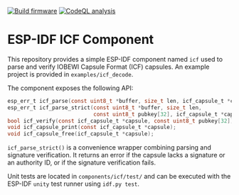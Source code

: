[![Build firmware](https://github.com/iobewi/ESP-IDF_ICF/actions/workflows/build.yml/badge.svg)](https://github.com/iobewi/ESP-IDF_ICF/actions/workflows/build.yml) 
[![CodeQL analysis](https://github.com/iobewi/ESP-IDF_ICF/actions/workflows/codeql-analysis.yml/badge.svg)](https://github.com/iobewi/ESP-IDF_ICF/actions/workflows/codeql-analysis.yml)  

# ESP-IDF ICF Component

This repository provides a simple ESP-IDF component named `icf` used to parse
and verify IOBEWI Capsule Format (ICF) capsules. An example project is provided
in `examples/icf_decode`.

The component exposes the following API:

```c
esp_err_t icf_parse(const uint8_t *buffer, size_t len, icf_capsule_t *capsule);
esp_err_t icf_parse_strict(const uint8_t *buffer, size_t len,
                           const uint8_t pubkey[32], icf_capsule_t *capsule);
bool icf_verify(const icf_capsule_t *capsule, const uint8_t pubkey[32]);
void icf_capsule_print(const icf_capsule_t *capsule);
void icf_capsule_free(icf_capsule_t *capsule);
```

`icf_parse_strict()` is a convenience wrapper combining parsing and signature
verification. It returns an error if the capsule lacks a signature or an
authority ID, or if the signature verification fails.

Unit tests are located in `components/icf/test/` and can be executed
with the ESP-IDF `unity` test runner using `idf.py test`.
